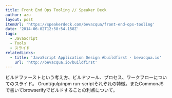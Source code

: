 ```yaml
---
title: Front End Ops Tooling // Speaker Deck
author: azu
layout: post
itemUrl: 'https://speakerdeck.com/bevacqua/front-end-ops-tooling'
date: '2014-06-02T12:58:54.158Z'
tags:
  - JavaScript
  - Tools
  - スライド
relatedLinks:
  - title: 'JavaScript Application Design #buildfirst · bevacqua.io'
    url: 'http://bevacqua.io/buildfirst'
---
```

ビルドファーストという考え方、ビルドツール、プロセス、ワークフローについてのスライド。
Grunt/gulp/npm run-scriptそれぞれの特徴。またCommonJSで書いてbrowserifyでビルドすることの利点について。
